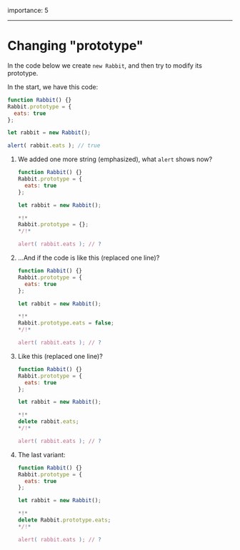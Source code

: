 importance: 5

---

# Changing "prototype"

In the code below we create `new Rabbit`, and then try to modify its prototype.

In the start, we have this code:

```js run
function Rabbit() {}
Rabbit.prototype = {
  eats: true
};

let rabbit = new Rabbit();

alert( rabbit.eats ); // true
```


1. We added one more string (emphasized), what `alert` shows now?

    ```js
    function Rabbit() {}
    Rabbit.prototype = {
      eats: true
    };

    let rabbit = new Rabbit();

    *!*
    Rabbit.prototype = {};
    */!*

    alert( rabbit.eats ); // ?
    ```

2. ...And if the code is like this (replaced one line)?

    ```js
    function Rabbit() {}
    Rabbit.prototype = {
      eats: true
    };

    let rabbit = new Rabbit();

    *!*
    Rabbit.prototype.eats = false;
    */!*

    alert( rabbit.eats ); // ?
    ```

3. Like this (replaced one line)?

    ```js
    function Rabbit() {}
    Rabbit.prototype = {
      eats: true
    };

    let rabbit = new Rabbit();

    *!*
    delete rabbit.eats;
    */!*

    alert( rabbit.eats ); // ?
    ```

4. The last variant:

    ```js
    function Rabbit() {}
    Rabbit.prototype = {
      eats: true
    };

    let rabbit = new Rabbit();

    *!*
    delete Rabbit.prototype.eats;
    */!*

    alert( rabbit.eats ); // ?
    ```
